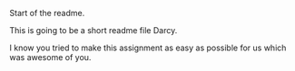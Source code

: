 Start of the readme. 

This is going to be a short readme file Darcy. 

I know you tried to make this assignment as easy as possible for us which was awesome of you.
